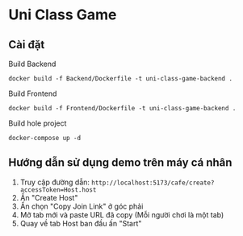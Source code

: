 # Uni Class Game

## Cài đặt

Build Backend

```
docker build -f Backend/Dockerfile -t uni-class-game-backend .
```

Build Frontend

```
docker build -f Frontend/Dockerfile -t uni-class-game-backend .
```

Build hole project

```
docker-compose up -d
```

## Hướng dẫn sử dụng demo trên máy cá nhân

1. Truy cập đường dẫn: `http://localhost:5173/cafe/create?accessToken=Host.host`
2. Ấn "Create Host"
3. Ấn chọn "Copy Join Link" ở góc phải
4. Mở tab mới và paste URL đã copy (Mỗi người chơi là một tab)
5. Quay về tab Host ban đầu ấn "Start"
